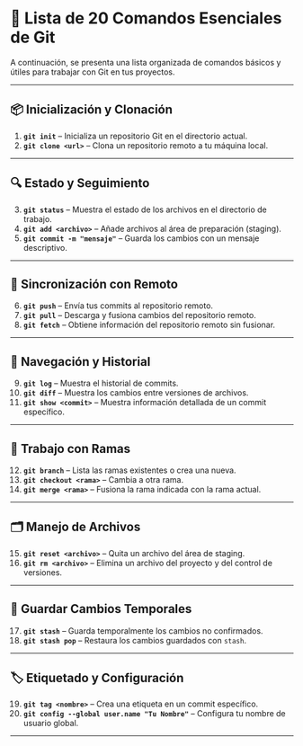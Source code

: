 # 🌱 Lista de 20 Comandos Esenciales de Git

A continuación, se presenta una lista organizada de comandos básicos y útiles para trabajar con Git en tus proyectos.

---

## 📦 Inicialización y Clonación

1. **`git init`** – Inicializa un repositorio Git en el directorio actual.
2. **`git clone <url>`** – Clona un repositorio remoto a tu máquina local.

---

## 🔍 Estado y Seguimiento

3. **`git status`** – Muestra el estado de los archivos en el directorio de trabajo.
4. **`git add <archivo>`** – Añade archivos al área de preparación (staging).
5. **`git commit -m "mensaje"`** – Guarda los cambios con un mensaje descriptivo.

---

## 🔄 Sincronización con Remoto

6. **`git push`** – Envía tus commits al repositorio remoto.
7. **`git pull`** – Descarga y fusiona cambios del repositorio remoto.
8. **`git fetch`** – Obtiene información del repositorio remoto sin fusionar.

---

## 🧭 Navegación y Historial

9. **`git log`** – Muestra el historial de commits.
10. **`git diff`** – Muestra los cambios entre versiones de archivos.
11. **`git show <commit>`** – Muestra información detallada de un commit específico.

---

## 🌿 Trabajo con Ramas

12. **`git branch`** – Lista las ramas existentes o crea una nueva.
13. **`git checkout <rama>`** – Cambia a otra rama.
14. **`git merge <rama>`** – Fusiona la rama indicada con la rama actual.

---

## 🗂️ Manejo de Archivos

15. **`git reset <archivo>`** – Quita un archivo del área de staging.
16. **`git rm <archivo>`** – Elimina un archivo del proyecto y del control de versiones.

---

## 💾 Guardar Cambios Temporales

17. **`git stash`** – Guarda temporalmente los cambios no confirmados.
18. **`git stash pop`** – Restaura los cambios guardados con `stash`.

---

## 🏷️ Etiquetado y Configuración

19. **`git tag <nombre>`** – Crea una etiqueta en un commit específico.
20. **`git config --global user.name "Tu Nombre"`** – Configura tu nombre de usuario global.

---

